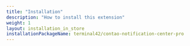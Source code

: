 ```yaml
---
title: "Installation"
description: "How to install this extension"
weight: 1
layout: installation_in_store
installationPackageName: terminal42/contao-notification-center-pro
---
```

